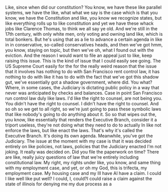 Like, since when did our constitution? You know, we have these like parallel systems, we have the like, what what we say is the case which is that you know, we have the Constitution and like, you know we recognize states, but like everything rolls up to like constitution and yet we have these whack jobs like Clarence Thomas, to think we all say ye old. And we're still in the 17th century, with only white men, only voting and owning land like, which is total bonkers. But he's using that as a lie to advance a certain agenda in like in in conservative, so-called conservatives heads, and then we've got hmm, you know, staying on topic, but then we've oh, what I found out with the eviction. And the reason I would want to file an appeal just to like, keep raising this issue. This is the kind of issue that I could easily see going. The US Supreme Court easily for the for the really weird reason that the issue that it involves has nothing to do with San Francisco rent control law, it has nothing to do with like it has to do with the fact that we've got this shadow gut, we've essentially got a shadow government, where did. You what? Where, in some cases, the Judiciary is dictating public policy in a way that never was anticipated by checks and balances. Case in point San Francisco run control law duly like laws. I'd like the right to counsel, are not being you. You didn't have the right to counsel. I didn't have the right to counsel. And so oh so we get to all right, so we're just going to pass these symbolic laws that like nobody's going to do anything about it. So so that wipes out the, you know, like essentially that renders the Executive Branch, consider it a triport useless, they're not doing what they need to do to actually In like not enforce the laws, but like enact the laws. That's why it's called the Executive Branch. It's doing its own agenda. Meanwhile, you've got the Judiciary. The issue at the moment with my case is that it was decided entirely on like policies, not laws, policies that the Judiciary enacted I'm not joking. It really was decided on. Did you file the paperwork on time? There are like, really juicy questions of law that we're entirely including constitutional law. My right, my rights under like, you know, and same thing with my employment case, and yet, or oh my God, this is trifecta, my employment case. My housing case and my III have AI have a claim. I could I like well like put well? I could, I, could?I could raise a claim against the state of illinois for denying me my due process as a

